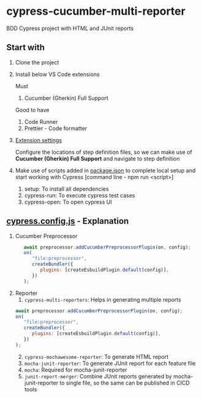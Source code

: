 # cypress-cucumber-multi-reporter
BDD Cypress project with HTML and JUnit reports

## Start with
1. Clone the project
2. Install below VS Code extensions
   
   Must
   
   1. Cucumber (Gherkin) Full Support
   
   Good to have
   
   1. Code Runner
   2. Prettier - Code formatter
3. [Extension settings](/.vscode/settings.json)
   
   Configure the locations of step definition files, so we can make use of **Cucumber (Gherkin) Full Support** and navigate to step definition

4. Make use of scripts added in [package.json](/package.json) to complete local setup and start working with Cypress
   [command line - npm run \<script>]
   1. setup: To install all dependencies
   2. cypress-run: To execute cypress test cases
   3. cypress-open: To open cypress UI

## [cypress.config.js](/cypress.config.js) - Explanation
1. Cucumber Preprocessor
   ```js
      await preprocessor.addCucumberPreprocessorPlugin(on, config);
      on(
         "file:preprocessor",
         createBundler({
            plugins: [createEsbuildPlugin.default(config)],
         })
      );
   ```
2. Reporter
   1. `cypress-multi-reporters`: Helps in generating multiple reports
   ```js
   await preprocessor.addCucumberPreprocessorPlugin(on, config);
   on(
      "file:preprocessor",
      createBundler({
         plugins: [createEsbuildPlugin.default(config)],
      })
   );
   ```
   2. `cypress-mochawesome-reporter`: To generate HTML report
   3. `mocha-junit-reporter`: To generate JUnit report for each feature file
   4. `mocha`: Required for mocha-junit-reporter
   5. `junit-report-merger`: Combine JUnit reports generated by mocha-junit-reporter to single file, so the same can be published in CICD tools
